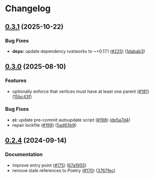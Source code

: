 # Changelog

## [0.3.1](https://github.com/danieleades/sphinx-graph/compare/v0.3.0...v0.3.1) (2025-10-22)


### Bug Fixes

* **deps:** update dependency rustworkx to ~=0.17.1 ([#225](https://github.com/danieleades/sphinx-graph/issues/225)) ([1dabab3](https://github.com/danieleades/sphinx-graph/commit/1dabab30c19d42462407d7d08e94baac66e76096))

## [0.3.0](https://github.com/danieleades/sphinx-graph/compare/v0.2.4...v0.3.0) (2025-08-10)


### Features

* optionally enforce that vertices must have at least one parent ([#181](https://github.com/danieleades/sphinx-graph/issues/181)) ([15bc43f](https://github.com/danieleades/sphinx-graph/commit/15bc43f3b70d11fd5713e669d8427f6f2bf42f7f))


### Bug Fixes

* **ci:** update pre-commit autoupdate script ([#198](https://github.com/danieleades/sphinx-graph/issues/198)) ([de5a7d4](https://github.com/danieleades/sphinx-graph/commit/de5a7d4f1562401a724cf8326f233a35480cdd42))
* repair lockfile ([#199](https://github.com/danieleades/sphinx-graph/issues/199)) ([5ad63b9](https://github.com/danieleades/sphinx-graph/commit/5ad63b9e0c0ba8c8ac73449812f75fd315725488))

## [0.2.4](https://github.com/danieleades/sphinx-graph/compare/v0.2.3...v0.2.4) (2024-09-14)

### Documentation

* improve entry point ([#175](https://github.com/danieleades/sphinx-graph/issues/175)) ([67a1955](https://github.com/danieleades/sphinx-graph/commit/67a19556dab563714660a5bee25c95dd84be93f5))
* remove stale references to Poetry ([#170](https://github.com/danieleades/sphinx-graph/issues/170)) ([3767fec](https://github.com/danieleades/sphinx-graph/commit/3767fec2c9b29c63fc7a72e3d6c5c525f82e01f3))
